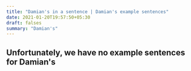 ```yaml
---
title: "Damian's in a sentence | Damian's example sentences"
date: 2021-01-20T19:57:50+05:30
draft: falses
summary: "Damian's"
---
```

## Unfortunately, we have no example sentences for Damian's                 
